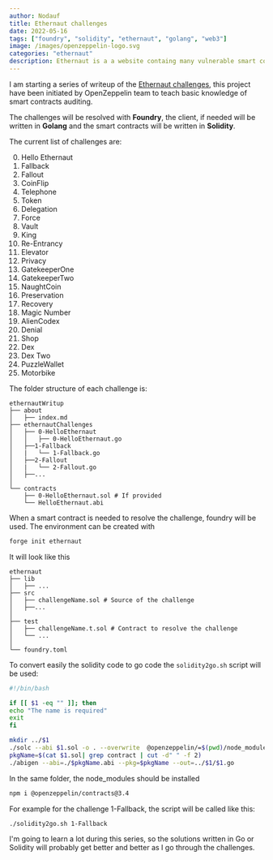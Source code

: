 ```yaml
---
author: Nodauf
title: Ethernaut challenges
date: 2022-05-16
tags: ["foundry", "solidity", "ethernaut", "golang", "web3"]
image: /images/openzeppelin-logo.svg
categories: "ethernaut"
description: Ethernaut is a a website containg many vulnerable smart contracts where the goal is to find and exploit a particular vulnerability
---
```


I am starting a series of writeup of the [Ethernaut challenges](https://ethernaut.openzeppelin.com/), this project have been initiated by OpenZeppelin team to teach basic knowledge of smart contracts auditing.

The challenges will be resolved with **Foundry**, the client, if needed will be written in **Golang** and the smart contracts will be written in **Solidity**.

The current list of challenges are:

0. Hello Ethernaut
1. Fallback
2. Fallout
3. CoinFlip
4. Telephone
5. Token
6. Delegation
7. Force
8. Vault
9. King
10. Re-Entrancy
11. Elevator
12. Privacy
13. GatekeeperOne
14. GatekeeperTwo
15. NaughtCoin
16. Preservation
17. Recovery
18. Magic Number
19. AlienCodex
20. Denial
21. Shop
22. Dex
23. Dex Two
24. PuzzleWallet
25. Motorbike

The folder structure of each challenge is:

```text
ethernautWritup
├── about
│   ├── index.md
├── ethernautChallenges
│   ├── 0-HelloEthernaut
│   │   ├── 0-HelloEthernaut.go
│   ├──1-Fallback
│   |   └── 1-Fallback.go
│   ├──2-Fallout
│   |   └── 2-Fallout.go
│   ├──...
│
└── contracts
    ├── 0-HelloEthernaut.sol # If provided
    └── HelloEthernaut.abi
```

When a smart contract is needed to resolve the challenge, foundry will be used.
The environment can be created with

```bash
forge init ethernaut
```

It will look like this

```text
ethernaut
├── lib
│   ├── ...
├── src
│   ├── challengeName.sol # Source of the challenge
│   ├──...
│
├── test
│   ├── challengeName.t.sol # Contract to resolve the challenge
│   └── ...
│
└── foundry.toml
```

To convert easily the solidity code to go code the `solidity2go.sh` script will be used:

```bash
#!/bin/bash

if [[ $1 -eq "" ]]; then
echo "The name is required"
exit
fi

mkdir ../$1
./solc --abi $1.sol -o . --overwrite  @openzeppelin/=$(pwd)/node_modules/@openzeppelin/
pkgName=$(cat $1.sol| grep contract | cut -d" " -f 2)
./abigen --abi=./$pkgName.abi --pkg=$pkgName --out=../$1/$1.go
```

In the same folder, the node_modules should be installed

```bash
npm i @openzeppelin/contracts@3.4
```

For example for the challenge 1-Fallback, the script will be called like this:

```
./solidity2go.sh 1-Fallback
```

I'm going to learn a lot during this series, so the solutions written in Go or Solidity will probably get better and better as I go through the challenges.
